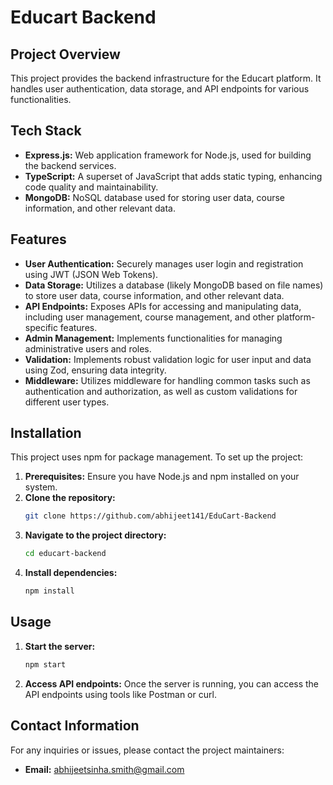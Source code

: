 # Educart Backend

## Project Overview

This project provides the backend infrastructure for the Educart platform. It handles user authentication, data storage, and API endpoints for various functionalities. 

## Tech Stack

- **Express.js:** Web application framework for Node.js, used for building the backend services.
- **TypeScript:** A superset of JavaScript that adds static typing, enhancing code quality and maintainability.
- **MongoDB:** NoSQL database used for storing user data, course information, and other relevant data.

## Features

- **User Authentication:** Securely manages user login and registration using JWT (JSON Web Tokens).
- **Data Storage:** Utilizes a database (likely MongoDB based on file names) to store user data, course information, and other relevant data.
- **API Endpoints:** Exposes APIs for accessing and manipulating data, including user management, course management, and other platform-specific features.
- **Admin Management:** Implements functionalities for managing administrative users and roles.
- **Validation:** Implements robust validation logic for user input and data using Zod, ensuring data integrity.
- **Middleware:** Utilizes middleware for handling common tasks such as authentication and authorization, as well as custom validations for different user types.


## Installation

This project uses npm for package management. To set up the project:

1. **Prerequisites:** Ensure you have Node.js and npm installed on your system.
2. **Clone the repository:**
   ```bash
   git clone https://github.com/abhijeet141/EduCart-Backend
   ```
3. **Navigate to the project directory:**
   ```bash
   cd educart-backend
   ```
4. **Install dependencies:**
   ```bash
   npm install
   ```

## Usage

1. **Start the server:**
   ```bash
   npm start
   ```
2. **Access API endpoints:** Once the server is running, you can access the API endpoints using tools like Postman or curl. 

## Contact Information

For any inquiries or issues, please contact the project maintainers:

- **Email:** abhijeetsinha.smith@gmail.com

